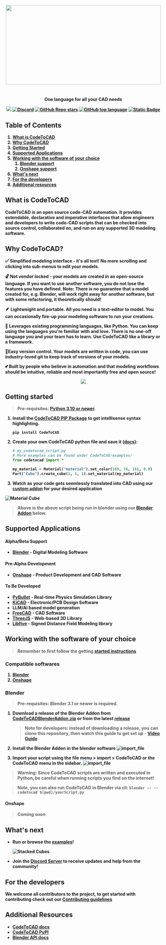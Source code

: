 <div align="center">
    <a href="https://pypi.org/project/codetocad/0.2.1688153771/">
        <img src="/docs/images/CodeToCADtempLogo.PNG" width="500" height="256">
    </a>
    <h1></h1>
    <p><strong>One language for all your CAD needs</p>
</div>
<p align="center">
   <a href="https://codetocad.github.io/CodeToCAD/docs.html"><img src="https://img.shields.io/badge/Read_the_docs-white?logo=readthedocs&logoColor=black"/></a>
   <a href="https://discord.gg/MnZEtqwt74"><img alt="Discord" src="https://img.shields.io/discord/955573351806562335?logo=discord&logoColor=black&label=Discord&labelColor=white&color=blue"></a>
   <a href="https://github.com/CodeToCAD/CodeToCAD/stargazers"><img alt="GitHub Repo stars" src="https://img.shields.io/github/stars/CodeToCAD/CodeToCAD"/></a>
   <a href="https://github.com/search?q=repo%3ACodeToCAD%2FCodeToCAD++language%3APython&type=code"><img alt="GitHub top language" src="https://img.shields.io/github/languages/top/CodeToCAD/CodeToCAD?logo=python&labelColor=white&color=blue"></a>
   <a href="https://codetocad.github.io/CodeToCAD/examples.html"><img alt="Static Badge" src="https://img.shields.io/badge/Examples-white?logo=internetarchive&logoColor=black"></a>
</p>

## Table of Contents

1. [What is CodeToCAD](#what-is-CodeToCAD)
2. [Why CodeToCAD](#why-CodeToCAD)
3. [Getting Started](#getting-started)
4. [Supported Applications](#supported-applications)
5. [Working with the software of your choice](#working-with-the-software-of-your-choice)
   1. [Blender support](#blender)
   2. [Onshape support](#onshape) 
6. [What's next](#whats-next)
7. [For the developers](#for-the-developers)
8. [Additional resources](#additional-resources)


## What is CodeToCAD
CodeToCAD is an open source code-CAD automation. It provides extendable, declarative and imperative interfaces that allow engineers and developers to write code-CAD scripts that can be checked into source control, collaborated on, and run on any supported 3D modeling software.

## Why CodeToCAD?

✅ Simplified modeling interface - it's all text! No more scrolling and clicking into sub-menus to edit your models.

🔓 Not vendor locked - your models are created in an open-source language. If you want to use another software, you do not lose the features you have defined. Note: There is no guarantee that a model created for, e.g. Blender, will work right away for another software, but with some refactoring, it theoretically should!

🪶 Lightweight and portable. All you need is a text-editor to model. You can occasionally fire-up your modeling software to run your creations.

💪 Leverages existing programming languages, like Python. You can keep using the languages you're familiar with and love. There is no one-off language you and your team has to learn. Use CodeToCAD like a library or a framework.

🚦Easy version control. Your models are written in code, you can use industry-loved git to keep track of versions of your models.

💕 Built by people who believe in automation and that modeling workflows should be intuitive, reliable and most importantly free and open source!

<div align="center">
<image src="https://raw.githubusercontent.com/CodeToCAD/CodeToCAD/develop/docs/images/three_axis_mill.gif"/>
</div>

## Getting started

> Pre-requisites: [Python 3.10 or newer](https://www.python.org/downloads/).

1. Install the [CodeToCAD PIP Package](https://pypi.org/project/CodeToCAD/) to get intellisense syntax highlighting.

   ```
   pip install CodeToCAD
   ```

2. Create your own CodeToCAD python file and save it ([docs](https://codetocad.github.io/CodeToCAD/docs.html)):

   ```python
   # my_codetocad_script.py
   # More examples can be found under CodeToCAD/examples/
   from codetocad import *

   my_material = Material("material").set_color(169, 76, 181, 0.8)
   Part("Cube").create_cube(1, 1, 1).set_material(my_material)
   ```

3. Watch as your code gets seemlessly translated into CAD using our [custom addon](#working-with-the-software-of-your-choice) for your desired application

![Material Cube](https://raw.githubusercontent.com/CodeToCAD/CodeToCAD/develop/docs/images/material_cube.png)

> Above is the above script being run in blender using our [Blender Addon](#blender) below.


## Supported Applications
#### Alpha/Beta Support
- [Blender](https://www.blender.org/) - Digital Modeling Software

#### Pre-Alpha Development
- [Onshape](https://www.onshape.com/en/) - Product Development and CAD Software 

#### To Be Developed
- [PyBullet](https://pybullet.org/) - Real-time Physics Simulation Library 
- [KiCAD](https://www.kicad.org/) - Electronic/PCB Design Software
- LLM/AI based model generation
- [FreeCAD](https://www.freecad.org/) - CAD Software
- [ThreeJS](https://threejs.org/) - Web-based 3D Library
- [Libfive](https://libfive.com/) - Signed Distance Field Modeling library

## Working with the software of your choice
> Remember to first follow the getting [started instructions](#getting-started)
### Compatible softwares
1. [Blender](#blender)
2. [Onshape](#onshape)
### Blender
> Pre-requisites: Blender 3.1 or newer is required.

1. Download a release of the Blender Addon from [CodeToCADBlenderAddon.zip](https://raw.githubusercontent.com/CodeToCAD/CodeToCAD/develop/CodeToCADBlenderAddon.zip) or from the latest [release](https://github.com/CodeToCAD/CodeToCAD/releases)
   > Note for developers: instead of downloading a release, you can clone this repository, then watch this guide to get set up - [Video Guide](https://youtu.be/YD_4nj0QUJ4)

2. Install the Blender Addon in the blender software
![import_file](/docs/images/Blender_Install_Addon.gif)

3. Import your script using the file menu > import > CodeToCAD or the CodeToCAD menu in the sidebar.
   ![import_file](/docs/images/import_file_in_blender.png)

> Warning: Since CodeToCAD scripts are written and executed in Python, be careful when running scripts you find on the internet!

> Note, you can also run CodeToCAD in Blender via cli: `blender -- --codetocad $(pwd)/yourScript.py`

#### Onshape
> Coming soon

## What's next
- Run or browse the [examples](./examples/)!

  ![Stacked Cubes](docs/images/stacked_cubes.png)

- Join the [Discord Server](https://discord.gg/MnZEtqwt74) to receive updates and help from the community!

## For the developers
We welcome all contributors to the project, to get started with contributing check out our [Contributing guidelines](/development/README.md)

## Additional Resources
 - [CodeToCAD docs](https://codetocad.github.io/CodeToCAD/docs.html)
 - [CodeToCAD PyPI](https://pypi.org/project/codetocad/)
 - [Blender API docs](https://docs.blender.org/api/current/index.html)
